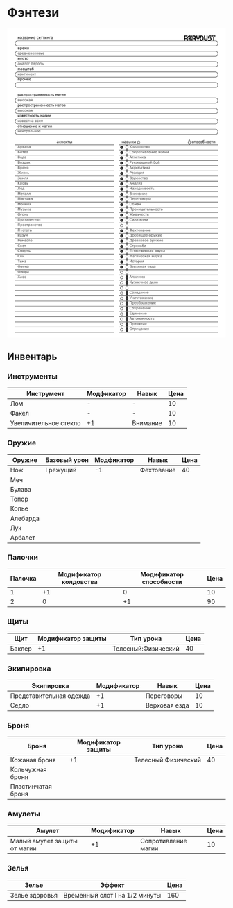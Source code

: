 # Фэнтези
 
![Фэнтези страница 1](../x_img/VI/fantasy_1.png)

## Инвентарь

### Инструменты

Инструмент | Модфикатор | Навык | Цена
-|-|-|-
Лом | - | - | 10
Факел | - | - | 10
Увеличительное стекло | +1 | Внимание | 10 

### Оружие

Оружие | Базовый урон | Модфикатор | Навык | Цена
-|-|-|-|-
Нож | I режущий | -1 | Фехтование | 40
Меч | | | |
Булава | | | |
Топор | | | |
Копье | | | |
Алебарда | | | |
Лук | | | |
Арбалет | | | |

### Палочки

Палочка | Модификатор колдовства | Модификатор способности | Цена
-|-|-|-
1 | +1 | 0 | 10 
2 | 0 | +1 | 90

### Щиты

Щит | Модификатор защиты | Тип урона | Цена
-|-|-|-
Баклер | +1 | Телесный:Физический | 40

### Экипировка

Экипировка | Модификатор | Навык | Цена
-|-|-|-
Представительная одежда | +1 | Переговоры | 10
Седло | +1 | Верховая езда | 10

### Броня

Броня | Модификатор защиты | Тип урона | Цена
-|-|-|-
Кожаная броня | +1 | Телесный:Физический | 40
Кольчужная броня | | |
Пластинчатая броня | | |

### Амулеты

Амулет | Модификатор | Навык | Цена
-|-|-|-
Малый амулет защиты от магии | +1 | Сопротивление магии | 10

### Зелья

Зелье | Эффект | Цена
-|-|-
Зелье здоровья | Временный слот I на 1/2 минуты | 160
